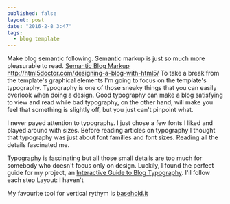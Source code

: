 ```yaml
---
published: false
layout: post
date: "2016-2-8 3:47"
tags: 
  - blog template
---
```


Make blog semantic following. Semantic markup is just so much more pleasurable to read.  [Semantic Blog Markup](https://juriansluiman.nl/article/135/semantic-blog-markup)
http://html5doctor.com/designing-a-blog-with-html5/
To take a break from the template's graphical elements I'm going to focus on the template's typography. Typography is one of those sneaky things that you can easily overlook when doing a design. Good typography can make a blog satisfying to view and read while bad typography, on the other hand, will make you feel that something is slightly off, but you just can't pinpoint what.   

I never payed attention to typography. I just chose a few fonts I liked and played around with sizes. Before reading articles on typography I thought that typography was just about font families and font sizes. Reading all the details fascinated me. 

Typography is fascinating but all those small details are too much for somebody who doesn't focus only on design. Luckily, I found the perfect guide for my project, an [Interactive Guide to Blog Typography](http://www.kaikkonendesign.fi/typography/#section/1). I'll follow each step 
Layout: I haven't

My favourite tool for vertical rythym is [basehold.it](http://basehold.it/)
